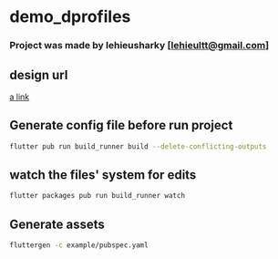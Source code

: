 # demo_dprofiles

### Project was made by lehieusharky [lehieultt@gmail.com]

## design url
[a link](https://www.figma.com/file/4wZhgX6PuILbYqon2RZhpY/02.-D-App?type=design&node-id=800-108&mode=design&t=3tKODGUmuC1ku4NZ-0)

## Generate config file before run project
```bash
flutter pub run build_runner build --delete-conflicting-outputs
```

## watch the files' system for edits
```bash
flutter packages pub run build_runner watch
```

## Generate assets

```bash
fluttergen -c example/pubspec.yaml
```